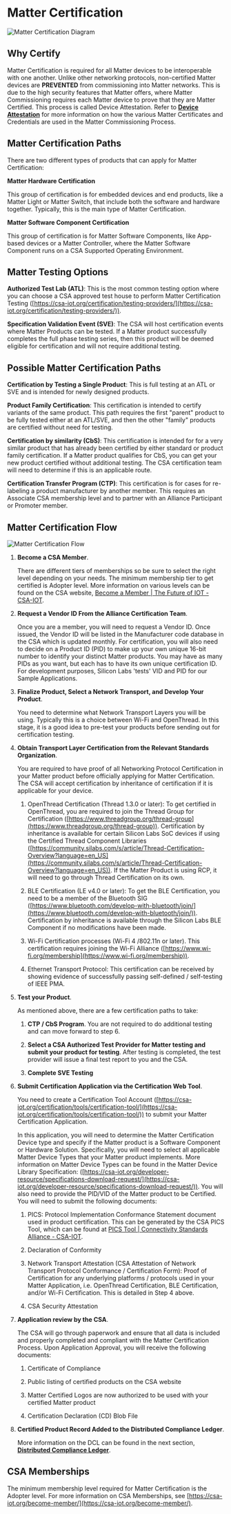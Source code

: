 # Matter Certification

![Matter Certification Diagram](resources/matter-certification-diagram.png)

## Why Certify

Matter Certification is required for all Matter devices to be interoperable with one another. Unlike other networking protocols, non-certified Matter devices are **PREVENTED** from commissioning into Matter networks. This is due to the high security features that Matter offers, where Matter Commissioning requires each Matter device to prove that they are Matter Certified. This process is called Device Attestation. Refer to [**Device Attestation**](/matter/<docspace-docleaf-version>/matter-device-attestation) for more information on how the various Matter Certificates and Credentials are used in the Matter Commissioning Process.

## Matter Certification Paths

There are two different types of products that can apply for Matter Certification:

**Matter Hardware Certification**

This group of certification is for embedded devices and end products, like a Matter Light or Matter Switch, that include both the software and hardware together. Typically, this is the main type of Matter Certification.

**Matter Software Component Certification**

This group of certification is for Matter Software Components, like App-based devices or a Matter Controller, where the Matter Software Component runs on a CSA Supported Operating Environment.

## Matter Testing Options

**Authorized Test Lab (ATL)**: This is the most common testing option where you can choose a CSA approved test house to perform Matter Certification Testing ([https://csa-iot.org/certification/testing-providers/](https://csa-iot.org/certification/testing-providers/)).

**Specification Validation Event (SVE)**: The CSA will host certification events where Matter Products can be tested. If a Matter product successfully completes the full phase testing series, then this product will be deemed eligible for certification and will not require additional testing.

## Possible Matter Certification Paths

**Certification by Testing a Single Product**: This is full testing at an ATL or SVE and is intended for newly designed products.

**Product Family Certification**: This certification is intended to certify variants of the same product. This path requires the first "parent" product to be fully tested either at an ATL/SVE, and then the other "family" products are certified without need for testing.

**Certification by similarity (CbS)**: This certification is intended for for a very similar product that has already been certified by either standard or product family certification. If a Matter product qualifies for CbS, you can get your new product certified without additional testing. The CSA certification team will need to determine if this is an applicable route.

**Certification Transfer Program (CTP)**: This certification is for cases for re-labeling a product manufacturer by another member. This requires an Associate CSA membership level and to partner with an Alliance Participant or Promoter member.

## Matter Certification Flow

![Matter Certification Flow](resources/matter-certification-flow.png)

1. **Become a CSA Member**.

    There are different tiers of memberships so be sure to select the right level depending on your needs. The minimum membership tier to get certified is Adopter level. More information on various levels can be found on the CSA website, [Become a Member | The Future of IOT - CSA-IOT](https://csa-iot.org/become-member/).

2. **Request a Vendor ID From the Alliance Certification Team**.

    Once you are a member, you will need to request a Vendor ID. Once issued, the Vendor ID will be listed in the Manufacturer code database in the CSA which is updated monthly. For certification, you will also need to decide on a Product ID (PID) to make up your own unique 16-bit number to identify your distinct Matter products. You may have as many PIDs as you want, but each has to have its own unique certification ID. For development purposes, Silicon Labs 'tests' VID and PID for our Sample Applications.

3. **Finalize Product, Select a Network Transport, and Develop Your Product**.

    You need to determine what Network Transport Layers you will be using. Typically this is a choice between Wi-Fi and OpenThread. In this stage, it is a good idea to pre-test your products before sending out for certification testing.

4. **Obtain Transport Layer Certification from the Relevant Standards Organization**.

    You are required to have proof of all Networking Protocol Certification in your Matter product before officially applying for Matter Certification. The CSA will accept certification by inheritance of certification if it is applicable for your device.

     1. OpenThread Certification (Thread 1.3.0 or later): To get certified in OpenThread, you are required to join the Thread Group for Certification ([https://www.threadgroup.org/thread-group](https://www.threadgroup.org/thread-group)). Certification by inheritance is available for certain Silicon Labs SoC devices if using the Certified Thread Component Libraries ([https://community.silabs.com/s/article/Thread-Certification-Overview?language=en_US](https://community.silabs.com/s/article/Thread-Certification-Overview?language=en_US)). If the Matter Product is using RCP, it will need to go through Thread Certification on its own.

     2. BLE Certification (LE v4.0 or later): To get the BLE Certification, you need to be a member of the Bluetooth SIG ([https://www.bluetooth.com/develop-with-bluetooth/join/](https://www.bluetooth.com/develop-with-bluetooth/join/)). Certification by inheritance is available through the Silicon Labs BLE Component if no modifications have been made.

     3. Wi-Fi Certification processes (Wi-Fi 4 /802.11n or later). This certification requires joining the Wi-Fi Alliance ([https://www.wi-fi.org/membership](https://www.wi-fi.org/membership)).

     4. Ethernet Transport Protocol: This certification can be received by showing evidence of successfully passing self-defined / self-testing of IEEE PMA.

5. **Test your Product**.

    As mentioned above, there are a few certification paths to take:

     1. **CTP / CbS Program**. You are not required to do additional testing and can move forward to step 6.

     2. **Select a CSA Authorized Test Provider for Matter testing and submit your product for testing**. After testing is completed, the test provider will issue a final test report to you and the CSA.

     3. **Complete SVE Testing**

6. **Submit Certification Application via the Certification Web Tool**.

    You need to create a Certification Tool Account ([https://csa-iot.org/certification/tools/certification-tool/](https://csa-iot.org/certification/tools/certification-tool/)) to submit your Matter Certification Application.

    In this application, you will need to determine the Matter Certification Device type and specify if the Matter product is a Software Component or Hardware Solution. Specifically, you will need to select all applicable Matter Device Types that your Matter product implements. More information on Matter Device Types can be found in the Matter Device Library Specification: ([https://csa-iot.org/developer-resource/specifications-download-request/](https://csa-iot.org/developer-resource/specifications-download-request/)). You will also need to provide the PID/VID of the Matter product to be Certified. You will need to submit the following documents:

     1. PICS: Protocol Implementation Conformance Statement document used in product certification. This can be generated by the CSA PICS Tool, which can be found at [PICS Tool | Connectivity Standards Alliance - CSA-IOT](https://csa-iot.org/certification/tools/pics-tool/).

     2. Declaration of Conformity

     3. Network Transport Attestation (CSA Attestation of Network Transport Protocol Conformance / Certification Form): Proof of Certification for any underlying platforms / protocols used in your Matter Application, i.e. OpenThread Certification, BLE Certification, and/or Wi-Fi Certification. This is detailed in Step 4 above.

     4. CSA Security Attestation

7. **Application review by the CSA**.

    The CSA will go through paperwork and ensure that all data is included and properly completed and compliant with the Matter Certification Process. Upon Application Approval, you will receive the following documents:

     1. Certificate of Compliance

     2. Public listing of certified products on the CSA website

     3. Matter Certified Logos are now authorized to be used with your certified Matter product

     4. Certification Declaration (CD) Blob File

8. **Certified Product Record Added to the Distributed Compliance Ledger**.

    More information on the DCL can be found in the next section, [**Distributed Compliance Ledger**](/matter/<docspace-docleaf-version>/matter-dcl).

## CSA Memberships

The minimum membership level required for Matter Certification is the Adopter level. For more information on CSA Memberships, see [https://csa-iot.org/become-member/](https://csa-iot.org/become-member/).
